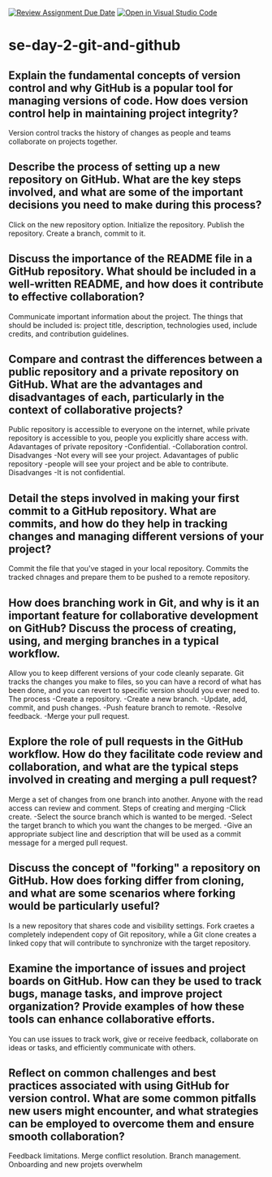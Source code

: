 [![Review Assignment Due Date](https://classroom.github.com/assets/deadline-readme-button-22041afd0340ce965d47ae6ef1cefeee28c7c493a6346c4f15d667ab976d596c.svg)](https://classroom.github.com/a/8wgCKhpZ)
[![Open in Visual Studio Code](https://classroom.github.com/assets/open-in-vscode-2e0aaae1b6195c2367325f4f02e2d04e9abb55f0b24a779b69b11b9e10269abc.svg)](https://classroom.github.com/online_ide?assignment_repo_id=15584885&assignment_repo_type=AssignmentRepo)
# se-day-2-git-and-github
## Explain the fundamental concepts of version control and why GitHub is a popular tool for managing versions of code. How does version control help in maintaining project integrity?
Version control tracks the history of changes as people and teams collaborate on projects together.

## Describe the process of setting up a new repository on GitHub. What are the key steps involved, and what are some of the important decisions you need to make during this process?
Click on the new repository option.
Initialize the repository.
Publish the repository.
Create a branch, commit to it.

## Discuss the importance of the README file in a GitHub repository. What should be included in a well-written README, and how does it contribute to effective collaboration?
Communicate important information about the project.
The things that should be included is: project title, description, technologies used, include credits, and contribution guidelines.

## Compare and contrast the differences between a public repository and a private repository on GitHub. What are the advantages and disadvantages of each, particularly in the context of collaborative projects?
Public repository is accessible to everyone on the internet, while private repository is accessible to you, people you explicitly share access with.
Adavantages of private repository
-Confidential.
-Collaboration control.
Disadvanges
-Not every will see your project.
Adavantages of public repository
-people will see your project and be able to contribute.
Disadvanges
-It is not confidential.

## Detail the steps involved in making your first commit to a GitHub repository. What are commits, and how do they help in tracking changes and managing different versions of your project?
Commit the file that you've staged in your local repository.
Commits the tracked chnages and prepare them to be pushed to a remote repository.

## How does branching work in Git, and why is it an important feature for collaborative development on GitHub? Discuss the process of creating, using, and merging branches in a typical workflow.
Allow you to keep different versions of your code cleanly separate.
Git tracks the changes you make to files, so you can have a record of what has been done, and you can revert to specific version should you ever need to.
The process
-Create a repository.
-Create a new branch.
-Update, add, commit, and push changes.
-Push feature branch to remote.
-Resolve feedback.
-Merge your pull request.

## Explore the role of pull requests in the GitHub workflow. How do they facilitate code review and collaboration, and what are the typical steps involved in creating and merging a pull request?
Merge a set of changes from one branch into another.
Anyone with the read access can review and comment.
Steps of creating and merging
-Click create.
-Select the source branch which is wanted to be merged.
-Select the target branch to which you want the changes to be merged.
-Give an appropriate subject line and description that will be used as a commit message for a merged pull request.

## Discuss the concept of "forking" a repository on GitHub. How does forking differ from cloning, and what are some scenarios where forking would be particularly useful?
Is a new repository that shares code and visibility settings.
Fork craetes a completely independent copy of Git repository, while a Git clone creates a linked copy that will contribute to synchronize with the target repository.
## Examine the importance of issues and project boards on GitHub. How can they be used to track bugs, manage tasks, and improve project organization? Provide examples of how these tools can enhance collaborative efforts.
You can use issues to track work, give or receive feedback, collaborate on ideas or tasks, and efficiently communicate with others.

## Reflect on common challenges and best practices associated with using GitHub for version control. What are some common pitfalls new users might encounter, and what strategies can be employed to overcome them and ensure smooth collaboration?
Feedback limitations.
Merge conflict resolution.
Branch management.
Onboarding and new projets overwhelm
